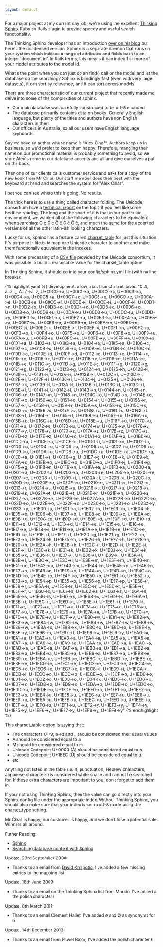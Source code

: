 ```yaml
---
layout: default
---
```

For a major project at my current day job, we're using the excellent [Thinking
Sphinx](http://ts.freelancing-gods.com) Ruby on Rails plugin to provide speedy
and useful search functionality.

The Thinking Sphinx developer has an introduction [over on his
blog](http://freelancing-gods.com/posts/sphinx_a_primer) but here's the
condensed version. Sphinx is a separate daemon that runs on your system which
indexes a range of attributes and fields back to an integer 'document id'. In
Rails terms, this means it can index 1 or more of your model attributes to the
model id.

What's the point when you can just do an find() call on the model and let the
database do the searching? Sphinx is blindingly fast (even with very large
datasets), it can sort by relevance, and it can sort across models.

There are three characteristic of our current project that recently made me
delve into some of the complexities of sphinx.


- Our main database was carefully constructed to be utf-8 encoded
- The database primarily contains data on books. Generally English language, but plenty of the titles and authors have non English characters in them
- Our office is in Australia, so all our users have English language keyboards


Say we have an author whose name is "Alex Čihař". Authors keep us in business,
so we'd prefer to keep them happy. Therefore, mangling their name on our
promotional material is probably something to avoid, so we store Alex's name in
our database accents and all and give ourselves a pat on the back.

Then one of our clients calls customer service and asks for a copy of the new
book from Mr Čihař. Our staff member does their best with the keyboard at hand
and searches the system for "Alex Cihar".

I bet you can see where this is going. No results.

The trick here is to use a thing called character folding. The Unicode
consortium have a [technical report](http://unicode.org/reports/tr30/) on the
topic if you feel like some bedtime reading. The long and the short of it is that
in our particular environment, we wanted all of the following characters to be
equivalent when searching: C c Ć ć Ĉ ĉ Ċ ċ Č č, and much the same for the
accented versions of all the other latin-ish looking characters.

Lucky for us, Sphinx has a feature called
[charset_table](http://www.sphinxsearch.com/doc.html#conf-charset-table) for
just this situation. It's purpose in life is to map one Unicode character to
another and make them functionally equivalent in the indexes.

With some processing of a [CSV
file](http://www.unicode.org/Public/UNIDATA/UnicodeData.txt) provided by the
Unicode consortium, it was possible to build a reasonable value for the
charset_table option.

In Thinking Sphinx, it should go into your config/sphinx.yml file (with no line
breaks):

{% highlight yaml %}
    development:
      allow_star: true
      charset_table: "0..9, a..z, _, A..Z->a..z, U+00C0->a, U+00C1->a,
        U+00C2->a, U+00C3->a, U+00C4->a, U+00C5->a, U+00C7->c, U+00C8->e,
        U+00C9->e, U+00CA->e, U+00CB->e, U+00CC->i, U+00CD->i, U+00CE->i,
        U+00CF->i, U+00D1->n, U+00D2->o, U+00D3->o, U+00D4->o, U+00D5->o,
        U+00D6->o, U+00D8->o, U+00D9->u, U+00DA->u, U+00DB->u, U+00DC->u,
        U+00DD->y, U+00E0->a, U+00E1->a, U+00E2->a, U+00E3->a, U+00E4->a,
        U+00E5->a, U+00E7->c, U+00E8->e, U+00E9->e, U+00EA->e, U+00EB->e,
        U+00EC->i, U+00ED->i, U+00EE->i, U+00EF->i, U+00F1->n, U+00F2->o,
        U+00F3->o, U+00F4->o, U+00F5->o, U+00F6->o, U+00F8->o, U+00F9->u,
        U+00FA->u, U+00FB->u, U+00FC->u, U+00FD->y, U+00FF->y, U+0100->a,
        U+0101->a, U+0102->a, U+0103->a, U+0104->a, U+0105->a, U+0106->c,
        U+0107->c, U+0108->c, U+0109->c, U+010A->c, U+010B->c, U+010C->c,
        U+010D->c, U+010E->d, U+010F->d, U+0112->e, U+0113->e, U+0114->e,
        U+0115->e, U+0116->e, U+0117->e, U+0118->e, U+0119->e, U+011A->e,
        U+011B->e, U+011C->g, U+011D->g, U+011E->g, U+011F->g, U+0120->g,
        U+0121->g, U+0122->g, U+0123->g, U+0124->h, U+0125->h, U+0128->i,
        U+0129->i, U+0131->i, U+012A->i, U+012B->i, U+012C->i, U+012D->i,
        U+012E->i, U+012F->i, U+0130->i, U+0134->j, U+0135->j, U+0136->k,
        U+0137->k, U+0139->l, U+013A->l, U+013B->l, U+013C->l, U+013D->l,
        U+013E->l, U+0141->l, U+0142->l, U+0143->n, U+0144->n, U+0145->n,
        U+0146->n, U+0147->n, U+0148->n, U+014C->o, U+014D->o, U+014E->o,
        U+014F->o, U+0150->o, U+0151->o, U+0154->r, U+0155->r, U+0156->r,
        U+0157->r, U+0158->r, U+0159->r, U+015A->s, U+015B->s, U+015C->s,
        U+015D->s, U+015E->s, U+015F->s, U+0160->s, U+0161->s, U+0162->t,
        U+0163->t, U+0164->t, U+0165->t, U+0168->u, U+0169->u, U+016A->u,
        U+016B->u, U+016C->u, U+016D->u, U+016E->u, U+016F->u, U+0170->u,
        U+0171->u, U+0172->u, U+0173->u, U+0174->w, U+0175->w, U+0176->y,
        U+0177->y, U+0178->y, U+0179->z, U+017A->z, U+017B->z, U+017C->z,
        U+017D->z, U+017E->z, U+01A0->o, U+01A1->o, U+01AF->u, U+01B0->u,
        U+01CD->a, U+01CE->a, U+01CF->i, U+01D0->i, U+01D1->o, U+01D2->o,
        U+01D3->u, U+01D4->u, U+01D5->u, U+01D6->u, U+01D7->u, U+01D8->u,
        U+01D9->u, U+01DA->u, U+01DB->u, U+01DC->u, U+01DE->a, U+01DF->a,
        U+01E0->a, U+01E1->a, U+01E6->g, U+01E7->g, U+01E8->k, U+01E9->k,
        U+01EA->o, U+01EB->o, U+01EC->o, U+01ED->o, U+01F0->j, U+01F4->g,
        U+01F5->g, U+01F8->n, U+01F9->n, U+01FA->a, U+01FB->a, U+0200->a,
        U+0201->a, U+0202->a, U+0203->a, U+0204->e, U+0205->e, U+0206->e,
        U+0207->e, U+0208->i, U+0209->i, U+020A->i, U+020B->i, U+020C->o,
        U+020D->o, U+020E->o, U+020F->o, U+0210->r, U+0211->r, U+0212->r,
        U+0213->r, U+0214->u, U+0215->u, U+0216->u, U+0217->u, U+0218->s,
        U+0219->s, U+021A->t, U+021B->t, U+021E->h, U+021F->h, U+0226->a,
        U+0227->a, U+0228->e, U+0229->e, U+022A->o, U+022B->o, U+022C->o,
        U+022D->o, U+022E->o, U+022F->o, U+0230->o, U+0231->o, U+0232->y,
        U+0233->y, U+1E00->a, U+1E01->a, U+1E02->b, U+1E03->b, U+1E04->b,
        U+1E05->b, U+1E06->b, U+1E07->b, U+1E08->c, U+1E09->c, U+1E0A->d,
        U+1E0B->d, U+1E0C->d, U+1E0D->d, U+1E0E->d, U+1E0F->d, U+1E10->d,
        U+1E11->d, U+1E12->d, U+1E13->d, U+1E14->e, U+1E15->e, U+1E16->e,
        U+1E17->e, U+1E18->e, U+1E19->e, U+1E1A->e, U+1E1B->e, U+1E1C->e,
        U+1E1D->e, U+1E1E->f, U+1E1F->f, U+1E20->g, U+1E21->g, U+1E22->h,
        U+1E23->h, U+1E24->h, U+1E25->h, U+1E26->h, U+1E27->h, U+1E28->h,
        U+1E29->h, U+1E2A->h, U+1E2B->h, U+1E2C->i, U+1E2D->i, U+1E2E->i,
        U+1E2F->i, U+1E30->k, U+1E31->k, U+1E32->k, U+1E33->k, U+1E34->k,
        U+1E35->k, U+1E36->l, U+1E37->l, U+1E38->l, U+1E39->l, U+1E3A->l,
        U+1E3B->l, U+1E3C->l, U+1E3D->l, U+1E3E->m, U+1E3F->m, U+1E40->m,
        U+1E41->m, U+1E42->m, U+1E43->m, U+1E44->n, U+1E45->n, U+1E46->n,
        U+1E47->n, U+1E48->n, U+1E49->n, U+1E4A->n, U+1E4B->n, U+1E4C->o,
        U+1E4D->o, U+1E4E->o, U+1E4F->o, U+1E50->o, U+1E51->o, U+1E52->o,
        U+1E53->o, U+1E54->p, U+1E55->p, U+1E56->p, U+1E57->p, U+1E58->r,
        U+1E59->r, U+1E5A->r, U+1E5B->r, U+1E5C->r, U+1E5D->r, U+1E5E->r,
        U+1E5F->r, U+1E60->s, U+1E61->s, U+1E62->s, U+1E63->s, U+1E64->s,
        U+1E65->s, U+1E66->s, U+1E67->s, U+1E68->s, U+1E69->s, U+1E6A->t,
        U+1E6B->t, U+1E6C->t, U+1E6D->t, U+1E6E->t, U+1E6F->t, U+1E70->t,
        U+1E71->t, U+1E72->u, U+1E73->u, U+1E74->u, U+1E75->u, U+1E76->u,
        U+1E77->u, U+1E78->u, U+1E79->u, U+1E7A->u, U+1E7B->u, U+1E7C->v,
        U+1E7D->v, U+1E7E->v, U+1E7F->v, U+1E80->w, U+1E81->w, U+1E82->w,
        U+1E83->w, U+1E84->w, U+1E85->w, U+1E86->w, U+1E87->w, U+1E88->w,
        U+1E89->w, U+1E8A->x, U+1E8B->x, U+1E8C->x, U+1E8D->x, U+1E8E->y,
        U+1E8F->y, U+1E96->h, U+1E97->t, U+1E98->w, U+1E99->y, U+1EA0->a,
        U+1EA1->a, U+1EA2->a, U+1EA3->a, U+1EA4->a, U+1EA5->a, U+1EA6->a,
        U+1EA7->a, U+1EA8->a, U+1EA9->a, U+1EAA->a, U+1EAB->a, U+1EAC->a,
        U+1EAD->a, U+1EAE->a, U+1EAF->a, U+1EB0->a, U+1EB1->a, U+1EB2->a,
        U+1EB3->a, U+1EB4->a, U+1EB5->a, U+1EB6->a, U+1EB7->a, U+1EB8->e,
        U+1EB9->e, U+1EBA->e, U+1EBB->e, U+1EBC->e, U+1EBD->e, U+1EBE->e,
        U+1EBF->e, U+1EC0->e, U+1EC1->e, U+1EC2->e, U+1EC3->e, U+1EC4->e,
        U+1EC5->e, U+1EC6->e, U+1EC7->e, U+1EC8->i, U+1EC9->i, U+1ECA->i,
        U+1ECB->i, U+1ECC->o, U+1ECD->o, U+1ECE->o, U+1ECF->o, U+1ED0->o,
        U+1ED1->o, U+1ED2->o, U+1ED3->o, U+1ED4->o, U+1ED5->o, U+1ED6->o,
        U+1ED7->o, U+1ED8->o, U+1ED9->o, U+1EDA->o, U+1EDB->o, U+1EDC->o,
        U+1EDD->o, U+1EDE->o, U+1EDF->o, U+1EE0->o, U+1EE1->o, U+1EE2->o,
        U+1EE3->o, U+1EE4->u, U+1EE5->u, U+1EE6->u, U+1EE7->u, U+1EE8->u,
        U+1EE9->u, U+1EEA->u, U+1EEB->u, U+1EEC->u, U+1EED->u, U+1EEE->u,
        U+1EEF->u, U+1EF0->u, U+1EF1->u, U+1EF2->y, U+1EF3->y, U+1EF4->y,
        U+1EF5->y, U+1EF6->y, U+1EF7->y, U+1EF8->y, U+1EF9->y"
{% endhighlight %}

This charset_table option is saying that: 


- The characters 0->9, a->z and _ should be considered their usual values
- A should be considered equal to a
- M should be considered equal to m
- Unicode Codepoint U+00C0 (À) should be considered equal to a.
- Unicode Codepoint U+1EEC (Ử) should be considered equal to u.
- etc.


Anything not listed in the table (ie. ß, punctuation, Hebrew characters, Japanese
characters) is considered white space and cannot be searched for. If
these extra characters are important to you, don't forget to add them in.

If your not using Thinking Sphinx, then the value can go directly into your
Sphinx config file under the appropriate index. Without Thinking Sphinx, you
should also make sure that your index is set to utf-8 mode using the
charset_type setting.

Mr Čihař is happy, our customer is happy, and we don't lose a potential sale.
Winners all around.

Futher Reading:

- [Sphinx](http://www.sphinxsearch.com/)
- [Searching database content with Sphinx](http://www.linux.com/feature/118721)

Update, 23rd September 2008:
- Thanks to an email from [David Krmpotic](http://www.davidkrmpotic.com/), I've
  added a few missing entries to the mapping list.

Update, 18th June 2009:
- Thanks to an email on the Thinking Sphinx list from Marcin, I've
  added a the polish character ł

Update, 8th March 2011:
- Thanks to an email Clement Hallet, I've added ø and Ø as synonyms for o.

Update, 14th December 2013:
- Thanks to an email from Paweł Bator, I've added the polish character Ł.
